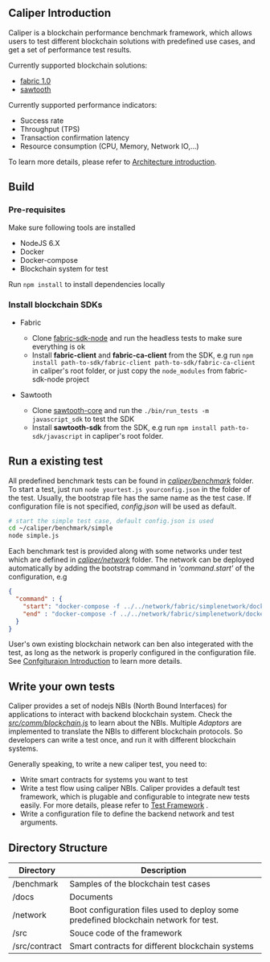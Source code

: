 ## Caliper Introduction

Caliper is a blockchain performance benchmark framework, which allows users to test different blockchain solutions with predefined use cases, and get a set of performance test results.

Currently supported blockchain solutions:
* [fabric 1.0](https://github.com/hyperledger/fabric)
* [sawtooth](https://github.com/hyperledger/sawtooth-core) 

Currently supported performance indicators:
* Success rate
* Throughput (TPS)
* Transaction confirmation latency
* Resource consumption (CPU, Memory, Network IO,...)

To learn more details, please refer to [Architecture introduction](docs/Architecture.md). 

## Build

### Pre-requisites

Make sure following tools are installed
* NodeJS 6.X
* Docker
* Docker-compose
* Blockchain system for test

Run `npm install` to install dependencies locally

### Install blockchain SDKs
* Fabric
  * Clone [fabric-sdk-node](https://github.com/hyperledger/fabric-sdk-node) and run the headless tests to make sure everything is ok
  * Install **fabric-client** and **fabric-ca-client** from the SDK, e.g run `npm install path-to-sdk/fabric-client path-to-sdk/fabric-ca-client` in caliper's root folder, or just copy the `node_modules` from fabric-sdk-node project 
  
* Sawtooth
  * Clone [sawtooth-core](https://github.com/hyperledger/sawtooth-core) and run the `./bin/run_tests -m javascript_sdk` to test the SDK
  * Install **sawtooth-sdk** from the SDK, e.g run `npm install path-to-sdk/javascript` in capliper's root folder.


## Run a existing test

All predefined benchmark tests can be found in [*caliper/benchmark*](./benchmark) folder. 
To start a test, just run `node yourtest.js yourconfig.json` in the folder of the test. Usually, the bootstrap file has the same name as the test case. If configuration file is not specified, *config.json* will be used as default.
```bash
# start the simple test case, default config.json is used
cd ~/caliper/benchmark/simple
node simple.js
```

Each benchmark test is provided along with some networks under test which are defined in [*caliper/network*](./network) folder.
The network can be deployed automatically by adding the bootstrap command in *'command.start'* of the configuration, e.g
```json
{
  "command" : {
    "start": "docker-compose -f ../../network/fabric/simplenetwork/docker-compose.yaml up -d",
    "end" : "docker-compose -f ../../network/fabric/simplenetwork/docker-compose.yaml down;docker rm $(docker ps -aq)"
  }
}
```

User's own existing blockchain network can ben also integerated with the test, as long as the network is properly configured in the configuration file. See [Confgituraion Introduction](./docs/Architecture.md#configuration-file) to learn more details.

## Write your own tests
Caliper provides a set of nodejs NBIs (North Bound Interfaces) for applications to interact with backend blockchain system. Check the [*src/comm/blockchain.js*](./src/comm/blockchain.js) to learn about the NBIs. Multiple *Adaptors* are implemented to translate the NBIs to different blockchain protocols. So developers can write a test once, and run it with different blockchain systems.

Generally speaking, to write a new caliper test, you need to:
* Write smart contracts for systems you want to test
* Write a test flow using caliper NBIs. Caliper provides a default test framework, which is plugable and configurable to integrate new tests easily. For more details, please refer to [Test Framework](./docs/Architecture.md#test-framework) .
* Write a configuration file to define the backend network and test arguments.

## Directory Structure
**Directory** | **Description**
------------------ | --------------
/benchmark | Samples of the blockchain test cases
/docs | Documents
/network | Boot configuration files used to deploy some predefined blockchain network for test.
/src | Souce code of the framework
/src/contract | Smart contracts for different blockchain systems
  
 

